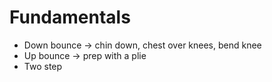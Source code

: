 
# Fundamentals

- Down bounce → chin down, chest over knees, bend knee
- Up bounce → prep with a plie
- Two step